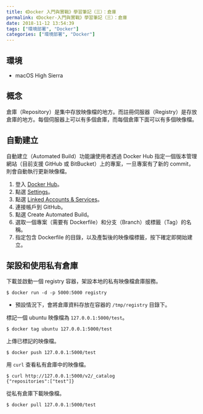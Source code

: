 ```yaml
---
title: 《Docker 入門與實戰》學習筆記（三）：倉庫
permalink: 《Docker-入門與實戰》學習筆記（三）：倉庫
date: 2018-11-12 13:54:39
tags: ["環境部署", "Docker"]
categories: ["環境部署", "Docker"]
---
```


## 環境
- macOS High Sierra

## 概念
倉庫（Repository）是集中存放映像檔的地方。而註冊伺服器（Registry）是存放倉庫的地方。每個伺服器上可以有多個倉庫，而每個倉庫下面可以有多個映像檔。

## 自動建立
自動建立（Automated Build）功能讓使用者透過 Docker Hub 指定一個版本管理網站（目前支援 GitHub 或 BitBucket）上的專案，一旦專案有了新的 commit，則會自動執行更新映像檔。

1. 登入 [Docker Hub](https://hub.docker.com/)。
2. 點選 [Settings](https://hub.docker.com/account/settings/)。
3. 點選 [Linked Accounts & Services](https://hub.docker.com/account/authorized-services/)。
4. 連接帳戶到 GitHub。
5. 點選 Create Automated Build。
6. 選取一個專案（需要有 Dockerfile）和分支（Branch）或標籤（Tag）的名稱。
7. 指定包含 Dockerfile 的目錄，以及產製後的映像檔標籤，按下確定即開始建立。

## 架設和使用私有倉庫
下載並啟動一個 registry 容器，架設本地的私有映像檔倉庫服務。
```
$ docker run -d -p 5000:5000 registry
```
- 預設情況下，會將倉庫資料存放在容器的 `/tmp/registry` 目錄下。

標記一個 ubuntu 映像檔為 `127.0.0.1:5000/test`。
```
$ docker tag ubuntu 127.0.0.1:5000/test
```
上傳已標記的映像檔。
```
$ docker push 127.0.0.1:5000/test
```

用 `curl` 查看私有倉庫中的映像檔。
```
$ curl http://127.0.0.1:5000/v2/_catalog
{"repositories":["test"]}
```

從私有倉庫下載映像檔。
```
$ docker pull 127.0.0.1:5000/test
```
